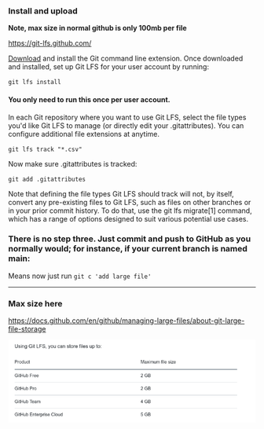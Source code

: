 ### Install and upload

**Note, max size in normal github is only 100mb per file**

https://git-lfs.github.com/

[Download](https://github.com/git-lfs/git-lfs/releases/download/v2.13.2/git-lfs-linux-amd64-v2.13.2.tar.gz) and install the Git command line extension. Once downloaded and installed, set up Git LFS for your user account by running:

```
git lfs install

```

#### You only need to run this once per user account.

In each Git repository where you want to use Git LFS, select the file types you'd like Git LFS to manage (or directly edit your .gitattributes). You can configure additional file extensions at anytime.

```
git lfs track "*.csv"

```

Now make sure .gitattributes is tracked:

```
git add .gitattributes

```

Note that defining the file types Git LFS should track will not, by itself, convert any pre-existing files to Git LFS, such as files on other branches or in your prior commit history. To do that, use the git lfs migrate[1] command, which has a range of options designed to suit various potential use cases.

### There is no step three. Just commit and push to GitHub as you normally would; for instance, if your current branch is named main:

Means now just run `git c 'add large file'`

---

### Max size here

https://docs.github.com/en/github/managing-large-files/about-git-large-file-storage

![](assets/2021-01-19-20-36-43.png)
